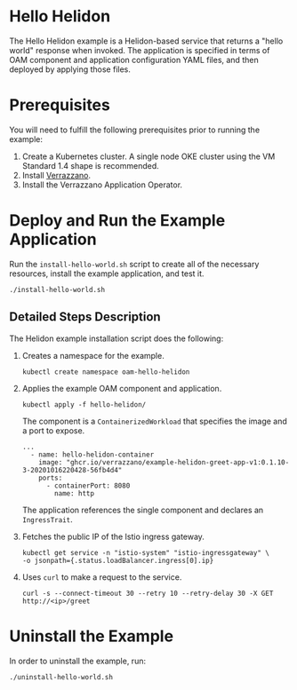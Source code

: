 # Hello Helidon

The Hello Helidon example is a Helidon-based service that returns a "hello world" response when invoked. The application is specified in terms of OAM component and application configuration YAML files, and then deployed by applying those files.

# Prerequisites

You will need to fulfill the following prerequisites prior to running the example:

1. Create a Kubernetes cluster. A single node OKE cluster using the VM Standard 1.4 shape is recommended.
1. Install [Verrazzano](https://github.com/verrazzano/verrazzano#install-verrazzano).
1. Install the Verrazzano Application Operator.

# Deploy and Run the Example Application

Run the `install-hello-world.sh` script to create all of the necessary resources, install the example application, and test it.
```
./install-hello-world.sh
```

## Detailed Steps Description
The Helidon example installation script does the following:
1. Creates a namespace for the example.
    ```
    kubectl create namespace oam-hello-helidon
    ```
1. Applies the example OAM component and application.
    ```
    kubectl apply -f hello-helidon/
    ```
    The component is a `ContainerizedWorkload` that specifies the image and a port to expose.
    ```
    ...
      - name: hello-helidon-container
        image: "ghcr.io/verrazzano/example-helidon-greet-app-v1:0.1.10-3-20201016220428-56fb4d4"
        ports:
          - containerPort: 8080
            name: http
    ```
    The application references the single component and declares an `IngressTrait`.

1. Fetches the public IP of the Istio ingress gateway.
    ```
    kubectl get service -n "istio-system" "istio-ingressgateway" \
    -o jsonpath={.status.loadBalancer.ingress[0].ip}
    ```
1. Uses `curl` to make a request to the service.
    ```
    curl -s --connect-timeout 30 --retry 10 --retry-delay 30 -X GET http://<ip>/greet
    ```

# Uninstall the Example
In order to uninstall the example, run:
```
./uninstall-hello-world.sh
```
